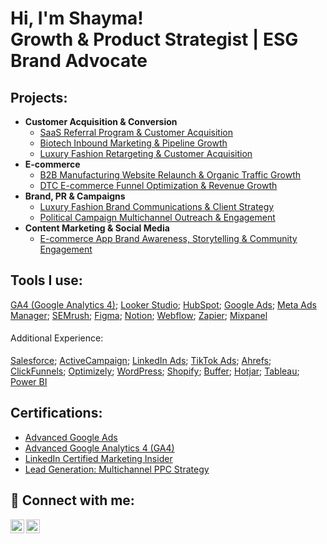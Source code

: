 <h1>Hi, I'm Shayma!<br/>Growth & Product Strategist | ESG Brand Advocate</h1>


<h2> Projects:</h2>

- <b>Customer Acquisition & Conversion</b>
  - [SaaS Referral Program & Customer Acquisition](https://github.com/shaymasolli/Lead-Generation-Campain/tree/main)
  - [Biotech Inbound Marketing & Pipeline Growth](https://github.com/shaymasolli/Lead-Generation-Campain/tree/main)
  - [Luxury Fashion Retargeting & Customer Acquisition](https://github.com/shaymasolli/Lead-Generation-Campain/tree/main)
- <b>E-commerce</b>
  - [B2B Manufacturing Website Relaunch & Organic Traffic Growth](https://github.com/shaymasolli/Lead-Generation-Campain/tree/main)
  - [DTC E-commerce Funnel Optimization & Revenue Growth](https://github.com/shaymasolli/Lead-Generation-Campain/tree/main)
 - <b>Brand, PR & Campaigns</b>
   - [Luxury Fashion Brand Communications & Client Strategy](https://github.com/shaymasolli/Lead-Generation-Campain/tree/main)
   - [Political Campaign Multichannel Outreach & Engagement](https://github.com/shaymasolli/Lead-Generation-Campain/tree/main)
- <b>Content Marketing & Social Media</b>
  - [E-commerce App Brand Awareness, Storytelling & Community Engagement](https://github.com/shaymasolli/Lead-Generation-Campain/tree/main)


<h2>Tools I use:</h2>

[GA4 (Google Analytics 4)](https://github.com/shaymasolli/Lead-Generation-Campain/tree/main); [Looker Studio](https://github.com/shaymasolli/Lead-Generation-Campain/tree/main); [HubSpot](https://github.com/shaymasolli/Lead-Generation-Campain/tree/main); [Google Ads](https://github.com/shaymasolli/Lead-Generation-Campain/tree/main); [Meta Ads Manager](https://github.com/shaymasolli/Lead-Generation-Campain/tree/main); [SEMrush](https://github.com/shaymasolli/Lead-Generation-Campain/tree/main); [Figma](https://github.com/shaymasolli/Lead-Generation-Campain/tree/main); [Notion](https://github.com/shaymasolli/Lead-Generation-Campain/tree/main); [Webflow](https://github.com/shaymasolli/Lead-Generation-Campain/tree/main); [Zapier](https://github.com/shaymasolli/Lead-Generation-Campain/tree/main); [Mixpanel](https://github.com/shaymasolli/Lead-Generation-Campain/tree/main)

<h4 style="font-weight: normal;"> Additional Experience:</h4>

[Salesforce](https://github.com/shaymasolli/Lead-Generation-Campain/tree/main); [ActiveCampaign](https://github.com/shaymasolli/Lead-Generation-Campain/tree/main); [LinkedIn Ads](https://github.com/shaymasolli/Lead-Generation-Campain/tree/main); [TikTok Ads](https://github.com/shaymasolli/Lead-Generation-Campain/tree/main); [Ahrefs](https://github.com/shaymasolli/Lead-Generation-Campain/tree/main); [ClickFunnels](https://github.com/shaymasolli/Lead-Generation-Campain/tree/main); [Optimizely](https://github.com/shaymasolli/Lead-Generation-Campain/tree/main); [WordPress](https://github.com/shaymasolli/Lead-Generation-Campain/tree/main); [Shopify](https://github.com/shaymasolli/Lead-Generation-Campain/tree/main); [Buffer](https://github.com/shaymasolli/Lead-Generation-Campain/tree/main); [Hotjar](https://github.com/shaymasolli/Lead-Generation-Campain/tree/main); [Tableau](https://github.com/shaymasolli/Lead-Generation-Campain/tree/main); [Power BI](https://github.com/shaymasolli/Lead-Generation-Campain/tree/main)

<h2>Certifications:</h2>

- [Advanced Google Ads](https://www.linkedin.com/learning/certificates/a62ac37c3ddf837e3f29a8312af9c63d3e4268b8d1bc80ad8b2c2a4edae20197?lipi=urn%3Ali%3Apage%3Ad_flagship3_profile_view_base_certifications_details%3BqRFEEyZ6S3SRYdqqyG3Zyg%3D%3D)
- [Advanced Google Analytics 4 (GA4)](https://www.linkedin.com/learning/certificates/2664172ad940b7a97c4f4b010c11245164965c81fd831389fa3807e01593a560?lipi=urn%3Ali%3Apage%3Ad_flagship3_profile_view_base_certifications_details%3BEch58sN5T7eYgHouMNJ9jg%3D%3D)
- [LinkedIn Certified Marketing Insider](https://verify.skilljar.com/c/56i5ozw64yxt)
- [Lead Generation: Multichannel PPC Strategy](https://www.linkedin.com/learning/certificates/79db2903c13b7cc8599faccee72ed22b51386f004a0f9cc47c620b733ccc9fce?lipi=urn%3Ali%3Apage%3Ad_flagship3_profile_view_base_certifications_details%3BqRFEEyZ6S3SRYdqqyG3Zyg%3D%3D)


<h2> 🤳 Connect with me:</h2>

[<img align="left" alt="JoshMadakor | LinkedIn" width="22px" src="https://cdn.jsdelivr.net/npm/simple-icons@v3/icons/linkedin.svg" />][linkedin]
[<img align="left" alt="JoshMadakor | Twitter" width="22px" src="https://cdn.jsdelivr.net/npm/simple-icons@v3/icons/twitter.svg" />][twitter]

[linkedin]: https://linkedin.com/in/shaymasolli
[twitter]: https://twitter.com/shaymasolli


<!--
